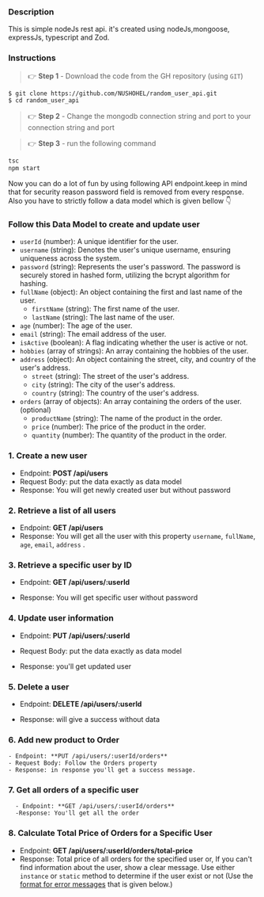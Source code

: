 ### Description

This is simple nodeJs rest api. it's created using nodeJs,mongoose, expressJs, typescript and Zod.

### Instructions

> 👉 **Step 1** - Download the code from the GH repository (using `GIT`)

```bash
$ git clone https://github.com/NUSHOHEL/random_user_api.git
$ cd random_user_api
```
> 👉 **Step 2** - Change the mongodb connection string and port to your connection string and port

> 👉 **Step 3** - run the following command

```bash
tsc
npm start
```
Now you can do a lot of fun by using following API endpoint.keep in mind that for security reason password field is removed from every response. Also you have to strictly follow a data model which is given bellow 👇

### Follow this Data Model to create and update user
- `userId` (number): A unique identifier for the user.
- `username` (string): Denotes the user's unique username, ensuring uniqueness across the system.
- `password` (string): Represents the user's password. The password is securely stored in hashed form, utilizing the bcrypt algorithm for hashing.
- `fullName` (object): An object containing the first and last name of the user.
    - `firstName` (string): The first name of the user.
    - `lastName` (string): The last name of the user.
- `age` (number): The age of the user.
- `email` (string): The email address of the user.
- `isActive` (boolean): A flag indicating whether the user is active or not.
- `hobbies` (array of strings): An array containing the hobbies of the user.
- `address` (object): An object containing the street, city, and country of the user's address.
    - `street` (string): The street of the user's address.
    - `city` (string): The city of the user's address.
    - `country` (string): The country of the user's address.
- `orders` (array of objects): An array containing the orders of the user.(optional)
    - `productName` (string): The name of the product in the order.
    - `price` (number): The price of the product in the order.
    - `quantity` (number): The quantity of the product in the order.

### 1. Create a new user

- Endpoint: **POST /api/users**
- Request Body: put the data exactly as data model
- Response: You will get newly created user but without password

### 2. Retrieve a list of all users

- Endpoint: **GET /api/users**
- Response: You will get all the user with this property `username`, `fullName`, `age`, `email`, `address` .

### 3. Retrieve a specific user by ID

- Endpoint: **GET /api/users/:userId**

- Response: You will get specific user without password

### 4. Update user information

- Endpoint: **PUT /api/users/:userId**

- Request Body: put the data exactly as data model

- Response: you'll get updated user 

### 5. Delete a user

- Endpoint: **DELETE /api/users/:userId**

- Response: will give a success without data

### 6. Add new product to Order
    - Endpoint: **PUT /api/users/:userId/orders**
    - Request Body: Follow the Orders property
    - Response: in response you'll get a success message.

 ### 7. Get all orders of a specific user
      - Endpoint: **GET /api/users/:userId/orders**
      -Response: You'll get all the order


### 8. **Calculate Total Price of Orders for a Specific User**

- Endpoint: **GET /api/users/:userId/orders/total-price**
- Response: Total price of all orders for the specified user or, If you can't find information about the user, show a clear message. Use either `instance` or `static` method to determine if the user exist or not (Use the [format for error messages](#sample-error-response) that is given below.)
